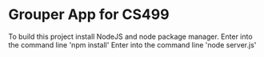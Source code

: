 Grouper App for CS499
=====================

To build this project install NodeJS and node package manager.
Enter into the command line 'npm install'
Enter into the command line 'node server.js'
